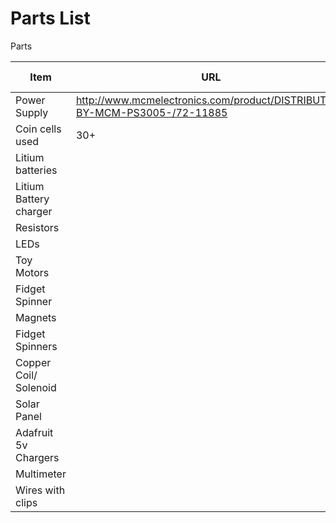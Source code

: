 # Parts List

Parts

| Item | URL | Quantity | Per person |
| --- | --- | --- | --- |
| Power Supply |http://www.mcmelectronics.com/product/DISTRIBUTED-BY-MCM-PS3005-/72-11885 | 1 | For class |
| Coin cells used | 30+ ||
| Litium batteries | | |
| Litium Battery charger | | ||
| Resistors | | ||
| LEDs | | ||
| Toy Motors | | | |
| Fidget Spinner  | | | | 
| Magnets | | | | 
| Fidget Spinners | | | |
| Copper Coil/ Solenoid  | | | |
| Solar Panel | | | | 
| Adafruit 5v Chargers | | | |
| Multimeter | | | |
| Wires with clips | | | |




